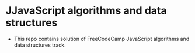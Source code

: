 # JJavaScript algorithms and data structures
- This repo contains solution of FreeCodeCamp JavaScript algorithms and data structures track.
